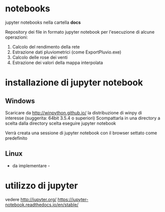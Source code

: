 # notebooks
jupyter notebooks nella cartella __docs__

Repository dei file in formato jupyter notebook per l'esecuzione di alcune operazioni:
1. Calcolo del rendimento della rete
2. Estrazione dati pluviometrici (come ExportPluvio.exe)
3. Calcolo delle rose dei venti
4. Estrazione dei valori della mappa interpolata

# installazione di jupyter notebook #
## Windows ##
Scaricare da http://winpython.github.io/ la distribuzione di winpy di interesse (suggerita: 64bit 3.5.4 o superiori)
Scompattarla in una directory a scelta
dalla directory scelta eseguire jupyter notebook

Verrà creata una sessione di jupyter notebook con il browser settato come predefinito

## Linux ##
- da implementare -

# utilizzo di jupyter #
vedere http://jupyter.org/ https://jupyter-notebook.readthedocs.io/en/stable/
